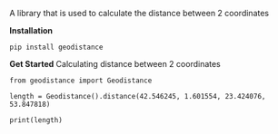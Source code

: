 A library that is used to calculate the distance between 2 coordinates

**Installation**

`pip install geodistance`

**Get Started**
Calculating distance between 2 coordinates

`from geodistance import Geodistance`

`length = Geodistance().distance(42.546245, 1.601554, 23.424076, 53.847818)`

`print(length)`